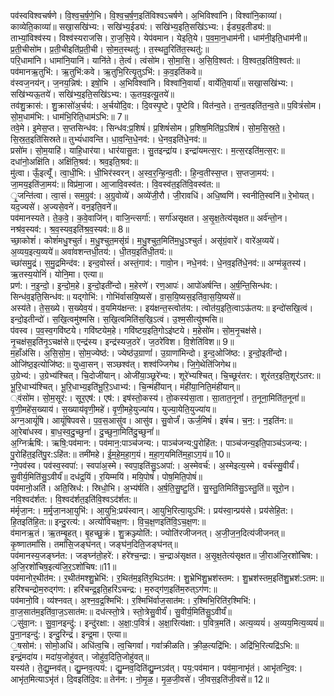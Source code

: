 

  
पव॑स्वविश्वचर्षणे। वि॒श्व॒च॒र्ष॒णे॒भि। वि॒श्व॒च॒र्ष॒ण॒इति॑विश्वऽचर्षणे। अ॒भिविश्वा॑नि। विश्वा॑नि॒काव्या॑। काव्येति॒काव्या॑॥ सखा॒सखि॑भ्य:। सखि॑भ्य॒ईड्य॑:। सखि॑भ्य॒इति॒सखि॑ऽभ्य:। ईड्य॒इतीड्य॑:॥  
ताभ्यां॒विश्व॑स्य। विश्व॑स्यराजसि। रा॒ज॒सि॒ये। येप॑वमान। येइति॒ये। प॒व॒मा॒न॒धाम॑नी। धाम॑नी॒इति॒धाम॑नी॥ प्र॒ती॒चीसो॑म। प्र॒ती॒चीइति॑प्र॒ती॒ची। सो॒म॒त॒स्थतु॑:। त॒स्थतु॒रिति॑त॒स्थतु॑:॥  
परि॒धामा॑नि। धामा॑नि॒यानि॑। यानि॑ते। ते॒त्वं। त्वंसो॑म। सो॒मा॒सि॒। अ॒सि॒वि॒श्वत॑:। वि॒श्वत॒इति॑वि॒श्वत॑:॥ पव॑मानऋ॒तुभि॑:। ऋ॒तुभि॑:कवे। ऋ॒तुभि॒रित्यृ॒तुऽभि॑:। क॒व॒इति॑कवे॥  
व॑स्वज॒नय॑न्। ज॒नय॒न्निष॑:। इषो॒भि । अ॒भिविश्वा॑नि। विश्वा॑नि॒वार्या॑। वार्येति॒वार्या॑॥ सखा॒सखि॑भ्य:। सखि॑भ्यऊ॒तये॑। सखि॑भ्य॒इति॒सखि॑ऽभ्य:। ऊ॒तय॒इत्यू॒तये॑॥  
तव॑शु॒क्रास॑:। शु॒क्रासो॑अ॒र्चय॑:। अ॒र्चयो॑दि॒व:। दि॒वस्पृ॒ष्टे। पृ॒ष्टेवि। वित॑न्व॒ते। त॒न्व॒तइति॑त॒न्व॒ते॥ प॒वित्रं॑सोम। सो॒म॒धाम॑भि:। धाम॑भि॒रिति॒धाम॑ऽभि:॥ 7॥  
तवे॒मे। इ॒मेस॒प्त। स॒प्तसिन्ध॑व:। सिन्ध॑व:प्र॒शिषं॑। प्र॒शिषं॑सोम। प्र॒शिष॒मिति॑प्र॒ऽशिषं॑। सो॒म॒सि॒स्र॒ते॒। सि॒स्र॒त॒इति॑सिस्रते॥ तुभ्यं॑धावन्ति। धा॒व॒न्ति॒धे॒नव॑:। धे॒नव॒इति॑धे॒नव॑:॥  
प्रसो॑म। सो॒म॒याहि॑। याहि॒धार॑या। धार॑यासु॒त:। सु॒तइन्द्रा॑य। इन्द्रा॑यमत्स॒र:। म॒त्स॒रइति॑म॒त्स॒र:॥ दधा॑नो॒अक्षि॑ति। अक्षि॑ति॒श्रव॑:। श्रव॒इति॒श्रव॑:॥  
मु॑त्वा। ऊँ॒इत्यूँ॑। त्वा॒धी॒भि:। धी॒भिर॑स्वरन्। अ॒स्व॒र॒न्हि॒न्व॒ती:। हि॒न्व॒तीस्स॒प्त। स॒प्तजा॒मय॑:। जा॒मय॒इति॑जा॒मय॑:॥ विप्र॑मा॒जा। आ॒जावि॒वस्व॑त:। वि॒वस्व॑त॒इति॑वि॒वस्व॑त:॥  
ृ॒जन्ति॑त्वा। त्वा॒सं। सम॒ग्रुव॑:। अ॒ग्रुवोव्ये॑। अव्ये॑जी॒रौ। जी॒रावधि॑। अधि॒ष्वणि॑। स्वनीति॒स्वनि॑॥ रे॒भोयत्। यद॒ज्यसे॑। अ॒ज्यसे॒वने॑। वन॒इति॒वने॑॥  
पव॑मानस्यते। ते॒क॒वे॒। क॒वे॒वाजि॑न्। वाजि॒न्त्सर्गा॑:। सर्गा॑असृक्षत। अ॒सृ॒क्ष॒तेत्य॑सृक्षत॥ अर्व॑न्तो॒न। नश्र॑व॒स्यव॑:। श्र॒व॒स्यव॒इति॑श्र॒व॒स्यव॑:॥ 8॥  
च्छा॒कोशं॑। कोशं॑मधु॒श्चुतं॑। म॒धु॒श्चुत॒मसृ॑ग्रं। म॒धु॒श्चुत॒मिति॑म॒धु॒ऽश्चुतं॑। असृ॑ग्रं॒वारे॑। वारे॑अ॒व्यये॑। अ॒व्यय॒इत्य॒व्यये॑॥ अवा॑वशन्तधी॒तय॑:। धी॒तय॒इति॑धी॒तय॑:॥  
च्छा॑समु॒द्रं। स॒मु॒द्रमिन्द॑व:। इन्द॒वोस्तं॑। अस्तं॒गाव॑:। गावो॒न। नधे॒नव॑:। धे॒नव॒इति॑धे॒नव॑:॥ अग्म॑न्नृ॒तस्य॑। ऋ॒तस्य॒योनिं॑। योनि॒मा। एत्या॥  
प्रण॑:। न॒इ॒न्दो॒। इ॒न्दो॒म॒हे। इ॒न्दो॒इती॑न्दो। म॒हेरणे॑। रण॒आपः॑। आपो॑अर्षन्ति। अ॒र्ष॒न्ति॒सिन्ध॑व:। सिन्ध॑व॒इति॒सिन्ध॑व:॥ यद्गोभि॑:। गोभि॑र्वासयि॒ष्यसे॑। वा॒स॒यि॒ष्यस॒इति॑वा॒स॒यि॒ष्यसे॑॥  
अस्य॑ते। ते॒स॒ख्ये। स॒ख्येव॒यं। व॒यमिय॑क्षन्त:। इय॑क्षन्त॒स्त्वोत॑य:। त्वोत॑य॒इति॒त्वाऽऊ॑तय:॥ इन्दो॑सखि॒त्वं। इन्दो॒इतीन्दो॑। स॒खि॒त्वमु॑श्मसि। स॒खि॒त्वमिति॑स॒खि॒ऽत्वं। उ॒श्म॒सीत्यु॑श्मसि॥  
प॑वस्व। प॒व॒स्व॒गवि॑ष्टये। गवि॑ष्टयेम॒हे। गवि॑ष्टय॒इति॒गोऽइ॑ष्टये। म॒हेसो॑म। सो॒म॒नृ॒चक्ष॑से। नृ॒चक्ष॑स॒इति॑नृ॒ऽचक्ष॑से॥ एन्द्र॑स्य। इन्द्र॑स्यज॒ठरे॑। ज॒ठरे॑विश। वि॒शेति॑विश॥ 9॥  
म॒हाँअ॑सि। अ॒सि॒सो॒म॒। सो॒म॒ज्येष्ठ॑:। ज्येष्ठ॑उ॒ग्राणां॑। उ॒ग्राणा॑मिन्दो। इ॒न्द॒ओजि॑ष्ठ:। इ॒न्दो॒इती॑न्दो। ओजि॑ष्ठ॒इत्योजि॑ष्ठ:॥ युध्वा॒सन्। सञ्छश्व॑त्। शश्व॑ज्जिगेथ। जि॒गे॒थेति॑जिगेथ॥  
उ॒ग्रेभ्य॑:। उ॒ग्रेभ्य॑श्चित्। चि॒दोजी॑यान्। ओजी॑या॒ञ्छूरे॑भ्य:। शूरे॑भ्यश्चित्। चि॒च्छूर॑तर:। शूर॑तर॒इति॒शूर॑ऽतर:॥ भू॒रि॒धाभ्य॑श्चित्। भू॒रि॒धाभ्य॒इति॑भू॒रि॒ऽधाभ्य॑:। चि॒न्मंही॑यान्। मंही॑या॒निति॒मंही॑यान्॥  
्वंसो॑म। सो॒म॒सूर॑:। सूर॒एष॑:। एष॑:। इष॑स्तो॒कस्य॑। तो॒कस्य॑सा॒ता। सा॒तात॒नूनां॑। त॒नूना॒मिति॑त॒नूनां॑॥ वृ॒णी॒महे॑स॒ख्याय॑। स॒ख्याय॑वृणी॒महे॑। वृ॒णी॒महे॒युज्या॑य। युज्या॒येति॒युज्या॑य॥  
अग्न॒आयूं॑षि। आयूं॑षिपवसे। प॒व॒स॒आसु॑व। आसु॑व। सु॒वोर्जं॑। ऊर्ज॒मिषं॑। इषं॑च। च॒न॒:। न॒इति॑न:॥ आ॒रेबा॑धस्व। बा॒ध॒स्व॒दु॒च्छुनां॑। दु॒च्छुना॒मिति॑दु॒च्छुनां॑॥  
अ॒ग्निर्ऋषि॑:। ऋषि॒:पव॑मान:। पव॑मान॒:पाञ्च॑जन्य:। पाञ्च॑जन्य:पु॒रोहि॑त:। पाञ्च॑जन्य॒इति॒पाञ्च॑ऽजन्य:। पु॒रोहि॑त॒इति॑पु॒र:ऽहि॑त:॥ तमी॑महे। ई॒म॒हे॒म॒हा॒ग॒यं। म॒हा॒ग॒यमिति॑म॒हा॒ऽग॒यं॥ 10॥  
ग्ने॒पव॑स्व। पव॑स्व॒स्वपा॑:। स्वपा॑अ॒स्मे। स्वपा॒इति॑सु॒ऽअपा॑:। अ॒स्मेवर्च॑:। अ॒स्मेइत्य॒स्मे। वर्च॑स्सु॒वीर्यं॑। सु॒वीर्य॒मिति॑सु॒ऽवीर्यं॑॥ दध॑द्र॒यिं। र॒यिम्मयि॑। मयि॒पोषं॑। पोष॒मिति॒पोषं॑॥  
पव॑मानो॒अति॑। अति॒स्रिध॑:। स्रिधो॒भि। अ॒भ्य॑र्षति। अ॒र्ष॒ति॒सु॒ष्टु॒तिं। सु॒स्तु॒तिमिति॑सु॒ऽस्तु॒तिं॥ सूरो॒न। नवि॒श्वद॑र्शत:। वि॒श्वद॑र्शत॒इति॑वि॒श्वऽद॑र्शत:॥  
म॑र्मृजा॒न:। म॒र्मृ॒जा॒नआ॒युभि॑:। आ॒युभि॒:प्रय॑स्वान्। आ॒युभि॒रित्या॒युऽभि॑:। प्रय॑स्वा॒न्प्रय॑से। प्रय॑सेहि॒त:। हि॒तइति॑हि॒त:॥ इन्दु॒रत्य॑:। अत्यो॑विचक्ष॒ण:। वि॒च॒क्ष॒णइति॑वि॒ऽच॒क्ष॒ण:॥  
व॑मानऋ॒तं। ऋ॒तम्बृ॒हत्। बृ॒हच्छु॒क्रं। शु॒क्रञ्ज्योति॑:। ज्योति॑रजीजनत्। अ॒जी॒ज॒न॒दित्य॑जीजनत्॥ कृ॒ष्णातमां॑सि। तमां॑सि॒जङ्घ॑नत्। जङ्घ॑न॒दिति॒जङ्घ॑नत्॥  
पव॑मानस्य॒जङ्घ्न॑त:। जङ्घ्न॑तो॒हरे॑:। हरे॑श्च॒न्द्रा:। च॒न्द्राअ॑सृक्षत। अ॒सृ॒क्ष॒तेत्य॑सृक्षत॥ जी॒राअ॑जि॒रशो॑चिष:। अ॒जि॒रशो॑चिष॒इत्य॑जि॒र॒ऽशो॑चिष:॥11॥  
पव॑मानोर॒थीत॑म:। र॒थीत॑मश्शु॒भ्रेभि॑:। र॒थित॑म॒इति॑र॒थिऽत॑म:। शु॒भ्रेभि॑शु॒भ्रश॑स्तम:। शु॒भ्रश॑स्तम॒इति॑शु॒भ्रश॑:ऽतम:॥ हरि॑श्चन्द्रोम॒रुद्ग॑ण:। हरि॑चन्द्र॒इति॒हरि॑ऽचन्द्र:। म॒रुद्ग॑ण॒इति॑म॒रुत्ऽग॑ण:॥  
पव॑मानो॒वि। व्य॑श्नवत्। अ॒श्न॒व॒द्र॒श्मिभि॑:। र॒श्मिभि॑र्वाज॒सात॑म:। र॒श्मिभि॒रिति॑र॒श्मिभि॑:। वा॒ज॒सात॑म॒इति॑वा॒ज॒ऽसात॑म:॥ दध॑त्स्तो॒त्रे। स्तो॒त्रेसु॒वीर्यं॑। सु॒वीर्य॒मिति॑सु॒ऽवीर्यं॑॥  
्रसु॑वा॒न:। सु॒वा॒नइन्दु॑:। इन्दु॑रक्षा:। अ॒क्षा॒:प॒वित्रं॑। अ॒क्षा॒रित्य॑क्षा:। प॒वित्र॒मति॑। अत्य॒व्ययं॑। अ॒व्यय॒मित्य॒व्ययं॑॥ पु॒ना॒नइन्दु॑:। इन्दु॒रिन्द्रं॑। इन्द्र॒मा। एत्या॥  
॒षसोम॑:। सोमो॒अधि॑। अधि॑त्व॒चि। त्व॒चिगवां॑। गवां॑क्रीळति। क्री॒ळ॒त्यद्रि॑भि:। अद्रि॑भि॒रित्यद्रि॑ऽभि:॥ इन्द्रं॒मदा॑य। मदा॑य॒जोहु॑वत्। जोहु॑व॒दिति॒जोहु॑वत्॥  
यस्य॑ते। ते॒द्यु॒म्नव॑त्। द्यु॒म्नव॒त्पय॑:। द्यु॒म्नव॒दिति॑द्यु॒म्नऽव॑त्। पय॒:पव॑मान। पव॑मा॒नाभृ॑तं। आभृ॑तन्दि॒व:। आभृ॑त॒मित्याऽभृ॑तं। दि॒वइति॑दि॒व:॥ तेन॑न:। नो॒मृ॒ळ॒। मृ॒ळ॒जी॒वसे॑। जी॒वस॒इति॑जी॒वसे॑॥ 12॥  

